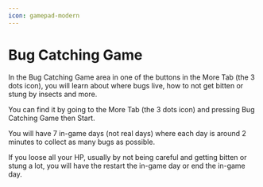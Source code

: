 ```yaml
---
icon: gamepad-modern
---
```


# Bug Catching Game

In the Bug Catching Game area in one of the buttons in the More Tab (the 3 dots icon), you will learn about where bugs live, how to not get bitten or stung by insects and more.

You can find it by going to the More Tab (the 3 dots icon) and pressing Bug Catching Game then Start.

You will have 7 in-game days (not real days) where each day is around 2 minutes to collect as many bugs as possible.

If you loose all your HP, usually by not being careful and getting bitten or stung a lot, you will have the restart the in-game day or end the in-game day.
